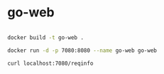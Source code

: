 # go-web

```bash

docker build -t go-web .

docker run -d -p 7080:8080 --name go-web go-web 

curl localhost:7080/reqinfo
```